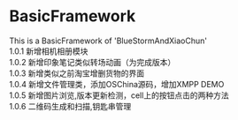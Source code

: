 # BasicFramework
This is a BasicFramework of 'BlueStormAndXiaoChun'</br>
1.0.1 新增相机相册模块<CameraAlbumVC></br>
1.0.2 新增印象笔记类似转场动画（为完成版本）</br>
1.0.3 新增类似之前淘宝增删货物的界面 </br>
1.0.4 新增文件管理类，添加OSChina源码，增加XMPP DEMO</br>
1.0.5 新增图片浏览,版本更新检测，cell上的按钮点击的两种方法</br>
1.0.6 二维码生成和扫描,钥匙串管理</br>
</br>
</br>
</br>
</br>
</br>

